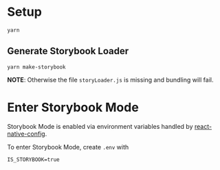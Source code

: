 # Setup

    yarn

## Generate Storybook Loader

    yarn make-storybook

**NOTE**: Otherwise the file `storyLoader.js` is missing and bundling will fail.

# Enter Storybook Mode

Storybook Mode is enabled via environment variables handled by [react-native-config](https://github.com/luggit/react-native-config).

To enter Storybook Mode, create `.env` with

    IS_STORYBOOK=true
